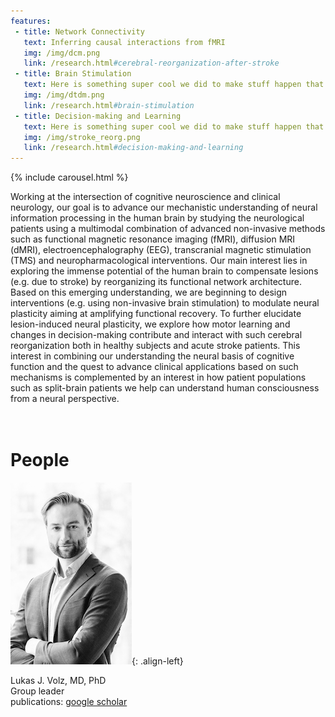 ```yaml
---
features:
 - title: Network Connectivity
   text: Inferring causal interactions from fMRI
   img: /img/dcm.png
   link: /research.html#cerebral-reorganization-after-stroke
 - title: Brain Stimulation
   text: Here is something super cool we did to make stuff happen that was also cool.
   img: /img/dtdm.png
   link: /research.html#brain-stimulation
 - title: Decision-making and Learning
   text: Here is something super cool we did to make stuff happen that was also cool.
   img: /img/stroke_reorg.png
   link: /research.html#decision-making-and-learning
---
```


{% include carousel.html %}

Working at the intersection of cognitive neuroscience and clinical neurology, our goal is to advance our mechanistic understanding of neural information processing in the human brain by studying the neurological patients using a multimodal combination of advanced non-invasive methods such as functional magnetic resonance imaging (fMRI), diffusion MRI (dMRI), electroencephalography (EEG), transcranial magnetic stimulation (TMS) and neuropharmacological interventions. Our main interest lies in exploring the immense potential of the human brain to compensate lesions (e.g. due to stroke) by reorganizing its functional network architecture. Based on this emerging understanding, we are beginning to design interventions (e.g. using non-invasive brain stimulation) to modulate neural plasticity aiming at amplifying functional recovery. To further elucidate lesion-induced neural plasticity, we explore how motor learning and changes in decision-making contribute and interact with such cerebral reorganization both in healthy subjects and acute stroke patients. This interest in combining our understanding the neural basis of cognitive function and the quest to advance clinical applications based on such mechanisms is complemented by an interest in how patient populations such as split-brain patients we help can understand human consciousness from a neural perspective.<br/>
<br/>
<br/>

# People
![portrait](img/LJV_portrait.jpg "Lukas J. Volz"){: .align-left}

Lukas J. Volz, MD, PhD<br/>
Group leader<br/>
publications: [google scholar](https://scholar.google.com/citations?user=jD4Faz4AAAAJ&hl=en&oi=ao)

